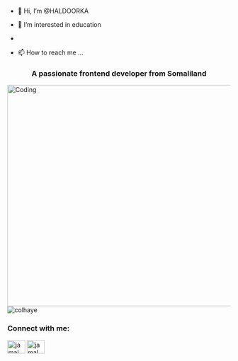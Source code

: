- 👋 Hi, I’m @HALDOORKA
- 👀 I’m interested in education
-

- 📫 How to reach me ...

<!---
HALDOORKA/HALDOORKA is a ✨ special ✨ repository because its `README.md` (this file) appears on your GitHub profile.
You can click the Preview link to take a look at your changes.
--->
<h3 align="center">A passionate frontend developer from Somaliland</h3>

<img align="right" alt="Coding" width="600" height="500" src="https://camo.githubusercontent.com/e20822b4282c07ffd010cd05f855a6561d3b62358ca9e607e4901288dd748fcb/68747470733a2f2f63646e2e6472696262626c652e636f6d2f75736572732f323133313939332f73637265656e73686f74732f343934383733362f74686f75676874776f726b732d6769665f6472696262626c652e676966">

<p align="left"> <img src="https://komarev.com/ghpvc/?username=colhaye&label=Profile%20views&color=0e75b6&style=flat" alt="colhaye" /> </p>



<h3 align="left">Connect with me:</h3>
<p align="left">
<a href="https://fb.com/jamal colhaye" target="blank"><img align="center" src="https://raw.githubusercontent.com/rahuldkjain/github-profile-readme-generator/master/src/images/icons/Social/facebook.svg" alt="jamal colhaye" height="30" width="40" /></a>
<a href="https://instagram.com/jamal colhaye" target="blank"><img align="center" src="https://raw.githubusercontent.com/rahuldkjain/github-profile-readme-generator/master/src/images/icons/Social/instagram.svg" alt="jamal colhaye" height="30" width="40" /></a>
</p>

